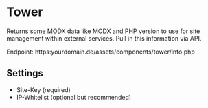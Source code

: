 # Tower

Returns some MODX data like MODX and PHP version to use for site management within external services. Pull in this information via API.

Endpoint: https:yourdomain.de/assets/components/tower/info.php

## Settings
- Site-Key (required)
- IP-Whitelist (optional but recommended)

